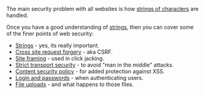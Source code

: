The main security problem with all websites is how [strings of characters](../doc/security/strings.md) are handled.

Once you have a good understanding of [strings](../doc/security/strings.md), then you can cover some of the finer points of web security:

* [Strings](../doc/security/strings.md) - yes, its really important.
* [Cross site request forgery](../doc/security/csrf.md) - aka CSRF.
* [Site framing](../doc/security/framing.md) - used in click jacking.
* [Strict transport security](../doc/security/transport.md) - to avoid "man in the middle" attacks.
* [Content security policy](../doc/security/csp.md) - for added protection against XSS.
* [Login and passwords](../doc/security/logins.md) - when authenticating users.
* [File uploads](../doc/security/files.md) - and what happens to those files.
